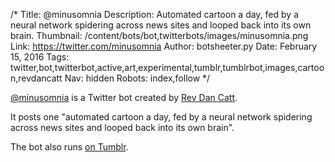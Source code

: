 /*
Title: @minusomnia
Description: Automated cartoon a day, fed by a neural network spidering across news sites and looped back into its own brain. 
Thumbnail: /content/bots/bot,twitterbots/images/minusomnia.png
Link: https://twitter.com/minusomnia
Author: botsheeter.py
Date: February 15, 2016
Tags: twitter,bot,twitterbot,active,art,experimental,tumblr,tumblrbot,images,cartoon,revdancatt
Nav: hidden
Robots: index,follow
*/

[@minusomnia](https://twitter.com/minusomnia) is a Twitter bot created by [Rev Dan Catt](https://twitter.com/revdancatt). 

It posts one "automated cartoon a day, fed by a neural network spidering across news sites and looped back into its own brain". 

The bot also runs [on Tumblr](http://minusomnia.tumblr.com/post/138993030679/minusomnia-9-2-16).

